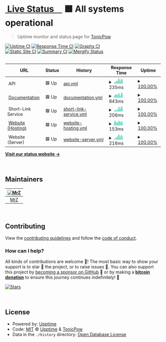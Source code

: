 # [<img alt="" src="https://tonicpow.com/favicon-32x32.png" height="28"> Live Status&nbsp;&nbsp;&nbsp;&nbsp;](https://status.tonicpow.com) <!--live status--> **🟩 All systems operational**

> Uptime monitor and status page for [TonicPow](https://tonicpow.com/?utm_source=github&utm_medium=github_repo&utm_campaign=status&utm_term=status&utm_content=status)

[![Uptime CI](https://github.com/tonicpow/status/workflows/Uptime%20CI/badge.svg)](https://github.com/tonicpow/status/actions?query=workflow%3A%22Uptime+CI%22)
[![Response Time CI](https://github.com/tonicpow/status/workflows/Response%20Time%20CI/badge.svg)](https://github.com/tonicpow/status/actions?query=workflow%3A%22Response+Time+CI%22)
[![Graphs CI](https://github.com/tonicpow/status/workflows/Graphs%20CI/badge.svg)](https://github.com/tonicpow/status/actions?query=workflow%3A%22Graphs+CI%22)
<br/>
[![Static Site CI](https://github.com/tonicpow/status/workflows/Static%20Site%20CI/badge.svg)](https://github.com/tonicpow/status/actions?query=workflow%3A%22Static+Site+CI%22)
[![Summary CI](https://github.com/tonicpow/status/workflows/Summary%20CI/badge.svg)](https://github.com/tonicpow/status/actions?query=workflow%3A%22Summary+CI%22)
[![Mergify Status](https://img.shields.io/endpoint.svg?url=https://api.mergify.com/v1/badges/tonicpow/status&style=flat&v=1)](https://mergify.io)
<br>
<br>

<!--start: status pages-->
<!-- This summary is generated by Upptime (https://github.com/upptime/upptime) -->
<!-- Do not edit this manually, your changes will be overwritten -->
<!-- prettier-ignore -->
| URL | Status | History | Response Time | Uptime |
| --- | ------ | ------- | ------------- | ------ |
| <img alt="" src="https://tonicpow.com/favicon-32x32.png" height="13"> API | 🟩 Up | [api.yml](https://github.com/tonicpow/status/commits/HEAD/history/api.yml) | <details><summary><img alt="Response time graph" src="./graphs/api/response-time-week.png" height="20"> 235ms</summary><br><a href="https://status.tonicpow.com/history/api"><img alt="Response time 229" src="https://img.shields.io/endpoint?url=https%3A%2F%2Fraw.githubusercontent.com%2Ftonicpow%2Fstatus%2FHEAD%2Fapi%2Fapi%2Fresponse-time.json"></a><br><a href="https://status.tonicpow.com/history/api"><img alt="24-hour response time 197" src="https://img.shields.io/endpoint?url=https%3A%2F%2Fraw.githubusercontent.com%2Ftonicpow%2Fstatus%2FHEAD%2Fapi%2Fapi%2Fresponse-time-day.json"></a><br><a href="https://status.tonicpow.com/history/api"><img alt="7-day response time 235" src="https://img.shields.io/endpoint?url=https%3A%2F%2Fraw.githubusercontent.com%2Ftonicpow%2Fstatus%2FHEAD%2Fapi%2Fapi%2Fresponse-time-week.json"></a><br><a href="https://status.tonicpow.com/history/api"><img alt="30-day response time 243" src="https://img.shields.io/endpoint?url=https%3A%2F%2Fraw.githubusercontent.com%2Ftonicpow%2Fstatus%2FHEAD%2Fapi%2Fapi%2Fresponse-time-month.json"></a><br><a href="https://status.tonicpow.com/history/api"><img alt="1-year response time 230" src="https://img.shields.io/endpoint?url=https%3A%2F%2Fraw.githubusercontent.com%2Ftonicpow%2Fstatus%2FHEAD%2Fapi%2Fapi%2Fresponse-time-year.json"></a></details> | <details><summary><a href="https://status.tonicpow.com/history/api">100.00%</a></summary><a href="https://status.tonicpow.com/history/api"><img alt="All-time uptime 99.98%" src="https://img.shields.io/endpoint?url=https%3A%2F%2Fraw.githubusercontent.com%2Ftonicpow%2Fstatus%2FHEAD%2Fapi%2Fapi%2Fuptime.json"></a><br><a href="https://status.tonicpow.com/history/api"><img alt="24-hour uptime 100.00%" src="https://img.shields.io/endpoint?url=https%3A%2F%2Fraw.githubusercontent.com%2Ftonicpow%2Fstatus%2FHEAD%2Fapi%2Fapi%2Fuptime-day.json"></a><br><a href="https://status.tonicpow.com/history/api"><img alt="7-day uptime 100.00%" src="https://img.shields.io/endpoint?url=https%3A%2F%2Fraw.githubusercontent.com%2Ftonicpow%2Fstatus%2FHEAD%2Fapi%2Fapi%2Fuptime-week.json"></a><br><a href="https://status.tonicpow.com/history/api"><img alt="30-day uptime 100.00%" src="https://img.shields.io/endpoint?url=https%3A%2F%2Fraw.githubusercontent.com%2Ftonicpow%2Fstatus%2FHEAD%2Fapi%2Fapi%2Fuptime-month.json"></a><br><a href="https://status.tonicpow.com/history/api"><img alt="1-year uptime 100.00%" src="https://img.shields.io/endpoint?url=https%3A%2F%2Fraw.githubusercontent.com%2Ftonicpow%2Fstatus%2FHEAD%2Fapi%2Fapi%2Fuptime-year.json"></a></details>
| <img alt="" src="https://tonicpow.com/favicon-32x32.png" height="13"> [Documentation](https://docs.tonicpow.com) | 🟩 Up | [documentation.yml](https://github.com/tonicpow/status/commits/HEAD/history/documentation.yml) | <details><summary><img alt="Response time graph" src="./graphs/documentation/response-time-week.png" height="20"> 843ms</summary><br><a href="https://status.tonicpow.com/history/documentation"><img alt="Response time 1029" src="https://img.shields.io/endpoint?url=https%3A%2F%2Fraw.githubusercontent.com%2Ftonicpow%2Fstatus%2FHEAD%2Fapi%2Fdocumentation%2Fresponse-time.json"></a><br><a href="https://status.tonicpow.com/history/documentation"><img alt="24-hour response time 799" src="https://img.shields.io/endpoint?url=https%3A%2F%2Fraw.githubusercontent.com%2Ftonicpow%2Fstatus%2FHEAD%2Fapi%2Fdocumentation%2Fresponse-time-day.json"></a><br><a href="https://status.tonicpow.com/history/documentation"><img alt="7-day response time 843" src="https://img.shields.io/endpoint?url=https%3A%2F%2Fraw.githubusercontent.com%2Ftonicpow%2Fstatus%2FHEAD%2Fapi%2Fdocumentation%2Fresponse-time-week.json"></a><br><a href="https://status.tonicpow.com/history/documentation"><img alt="30-day response time 881" src="https://img.shields.io/endpoint?url=https%3A%2F%2Fraw.githubusercontent.com%2Ftonicpow%2Fstatus%2FHEAD%2Fapi%2Fdocumentation%2Fresponse-time-month.json"></a><br><a href="https://status.tonicpow.com/history/documentation"><img alt="1-year response time 1114" src="https://img.shields.io/endpoint?url=https%3A%2F%2Fraw.githubusercontent.com%2Ftonicpow%2Fstatus%2FHEAD%2Fapi%2Fdocumentation%2Fresponse-time-year.json"></a></details> | <details><summary><a href="https://status.tonicpow.com/history/documentation">100.00%</a></summary><a href="https://status.tonicpow.com/history/documentation"><img alt="All-time uptime 99.89%" src="https://img.shields.io/endpoint?url=https%3A%2F%2Fraw.githubusercontent.com%2Ftonicpow%2Fstatus%2FHEAD%2Fapi%2Fdocumentation%2Fuptime.json"></a><br><a href="https://status.tonicpow.com/history/documentation"><img alt="24-hour uptime 100.00%" src="https://img.shields.io/endpoint?url=https%3A%2F%2Fraw.githubusercontent.com%2Ftonicpow%2Fstatus%2FHEAD%2Fapi%2Fdocumentation%2Fuptime-day.json"></a><br><a href="https://status.tonicpow.com/history/documentation"><img alt="7-day uptime 100.00%" src="https://img.shields.io/endpoint?url=https%3A%2F%2Fraw.githubusercontent.com%2Ftonicpow%2Fstatus%2FHEAD%2Fapi%2Fdocumentation%2Fuptime-week.json"></a><br><a href="https://status.tonicpow.com/history/documentation"><img alt="30-day uptime 100.00%" src="https://img.shields.io/endpoint?url=https%3A%2F%2Fraw.githubusercontent.com%2Ftonicpow%2Fstatus%2FHEAD%2Fapi%2Fdocumentation%2Fuptime-month.json"></a><br><a href="https://status.tonicpow.com/history/documentation"><img alt="1-year uptime 99.67%" src="https://img.shields.io/endpoint?url=https%3A%2F%2Fraw.githubusercontent.com%2Ftonicpow%2Fstatus%2FHEAD%2Fapi%2Fdocumentation%2Fuptime-year.json"></a></details>
| <img alt="" src="https://tonicpow.com/favicon-32x32.png" height="13"> Short-Link Service | 🟩 Up | [short-link-service.yml](https://github.com/tonicpow/status/commits/HEAD/history/short-link-service.yml) | <details><summary><img alt="Response time graph" src="./graphs/short-link-service/response-time-week.png" height="20"> 206ms</summary><br><a href="https://status.tonicpow.com/history/short-link-service"><img alt="Response time 194" src="https://img.shields.io/endpoint?url=https%3A%2F%2Fraw.githubusercontent.com%2Ftonicpow%2Fstatus%2FHEAD%2Fapi%2Fshort-link-service%2Fresponse-time.json"></a><br><a href="https://status.tonicpow.com/history/short-link-service"><img alt="24-hour response time 155" src="https://img.shields.io/endpoint?url=https%3A%2F%2Fraw.githubusercontent.com%2Ftonicpow%2Fstatus%2FHEAD%2Fapi%2Fshort-link-service%2Fresponse-time-day.json"></a><br><a href="https://status.tonicpow.com/history/short-link-service"><img alt="7-day response time 206" src="https://img.shields.io/endpoint?url=https%3A%2F%2Fraw.githubusercontent.com%2Ftonicpow%2Fstatus%2FHEAD%2Fapi%2Fshort-link-service%2Fresponse-time-week.json"></a><br><a href="https://status.tonicpow.com/history/short-link-service"><img alt="30-day response time 206" src="https://img.shields.io/endpoint?url=https%3A%2F%2Fraw.githubusercontent.com%2Ftonicpow%2Fstatus%2FHEAD%2Fapi%2Fshort-link-service%2Fresponse-time-month.json"></a><br><a href="https://status.tonicpow.com/history/short-link-service"><img alt="1-year response time 193" src="https://img.shields.io/endpoint?url=https%3A%2F%2Fraw.githubusercontent.com%2Ftonicpow%2Fstatus%2FHEAD%2Fapi%2Fshort-link-service%2Fresponse-time-year.json"></a></details> | <details><summary><a href="https://status.tonicpow.com/history/short-link-service">100.00%</a></summary><a href="https://status.tonicpow.com/history/short-link-service"><img alt="All-time uptime 100.00%" src="https://img.shields.io/endpoint?url=https%3A%2F%2Fraw.githubusercontent.com%2Ftonicpow%2Fstatus%2FHEAD%2Fapi%2Fshort-link-service%2Fuptime.json"></a><br><a href="https://status.tonicpow.com/history/short-link-service"><img alt="24-hour uptime 100.00%" src="https://img.shields.io/endpoint?url=https%3A%2F%2Fraw.githubusercontent.com%2Ftonicpow%2Fstatus%2FHEAD%2Fapi%2Fshort-link-service%2Fuptime-day.json"></a><br><a href="https://status.tonicpow.com/history/short-link-service"><img alt="7-day uptime 100.00%" src="https://img.shields.io/endpoint?url=https%3A%2F%2Fraw.githubusercontent.com%2Ftonicpow%2Fstatus%2FHEAD%2Fapi%2Fshort-link-service%2Fuptime-week.json"></a><br><a href="https://status.tonicpow.com/history/short-link-service"><img alt="30-day uptime 100.00%" src="https://img.shields.io/endpoint?url=https%3A%2F%2Fraw.githubusercontent.com%2Ftonicpow%2Fstatus%2FHEAD%2Fapi%2Fshort-link-service%2Fuptime-month.json"></a><br><a href="https://status.tonicpow.com/history/short-link-service"><img alt="1-year uptime 100.00%" src="https://img.shields.io/endpoint?url=https%3A%2F%2Fraw.githubusercontent.com%2Ftonicpow%2Fstatus%2FHEAD%2Fapi%2Fshort-link-service%2Fuptime-year.json"></a></details>
| <img alt="" src="https://tonicpow.com/favicon-32x32.png" height="13"> [Website (Hosting)](https://tonicpow.com) | 🟩 Up | [website-hosting.yml](https://github.com/tonicpow/status/commits/HEAD/history/website-hosting.yml) | <details><summary><img alt="Response time graph" src="./graphs/website-hosting/response-time-week.png" height="20"> 153ms</summary><br><a href="https://status.tonicpow.com/history/website-hosting"><img alt="Response time 195" src="https://img.shields.io/endpoint?url=https%3A%2F%2Fraw.githubusercontent.com%2Ftonicpow%2Fstatus%2FHEAD%2Fapi%2Fwebsite-hosting%2Fresponse-time.json"></a><br><a href="https://status.tonicpow.com/history/website-hosting"><img alt="24-hour response time 129" src="https://img.shields.io/endpoint?url=https%3A%2F%2Fraw.githubusercontent.com%2Ftonicpow%2Fstatus%2FHEAD%2Fapi%2Fwebsite-hosting%2Fresponse-time-day.json"></a><br><a href="https://status.tonicpow.com/history/website-hosting"><img alt="7-day response time 153" src="https://img.shields.io/endpoint?url=https%3A%2F%2Fraw.githubusercontent.com%2Ftonicpow%2Fstatus%2FHEAD%2Fapi%2Fwebsite-hosting%2Fresponse-time-week.json"></a><br><a href="https://status.tonicpow.com/history/website-hosting"><img alt="30-day response time 150" src="https://img.shields.io/endpoint?url=https%3A%2F%2Fraw.githubusercontent.com%2Ftonicpow%2Fstatus%2FHEAD%2Fapi%2Fwebsite-hosting%2Fresponse-time-month.json"></a><br><a href="https://status.tonicpow.com/history/website-hosting"><img alt="1-year response time 187" src="https://img.shields.io/endpoint?url=https%3A%2F%2Fraw.githubusercontent.com%2Ftonicpow%2Fstatus%2FHEAD%2Fapi%2Fwebsite-hosting%2Fresponse-time-year.json"></a></details> | <details><summary><a href="https://status.tonicpow.com/history/website-hosting">100.00%</a></summary><a href="https://status.tonicpow.com/history/website-hosting"><img alt="All-time uptime 100.00%" src="https://img.shields.io/endpoint?url=https%3A%2F%2Fraw.githubusercontent.com%2Ftonicpow%2Fstatus%2FHEAD%2Fapi%2Fwebsite-hosting%2Fuptime.json"></a><br><a href="https://status.tonicpow.com/history/website-hosting"><img alt="24-hour uptime 100.00%" src="https://img.shields.io/endpoint?url=https%3A%2F%2Fraw.githubusercontent.com%2Ftonicpow%2Fstatus%2FHEAD%2Fapi%2Fwebsite-hosting%2Fuptime-day.json"></a><br><a href="https://status.tonicpow.com/history/website-hosting"><img alt="7-day uptime 100.00%" src="https://img.shields.io/endpoint?url=https%3A%2F%2Fraw.githubusercontent.com%2Ftonicpow%2Fstatus%2FHEAD%2Fapi%2Fwebsite-hosting%2Fuptime-week.json"></a><br><a href="https://status.tonicpow.com/history/website-hosting"><img alt="30-day uptime 100.00%" src="https://img.shields.io/endpoint?url=https%3A%2F%2Fraw.githubusercontent.com%2Ftonicpow%2Fstatus%2FHEAD%2Fapi%2Fwebsite-hosting%2Fuptime-month.json"></a><br><a href="https://status.tonicpow.com/history/website-hosting"><img alt="1-year uptime 100.00%" src="https://img.shields.io/endpoint?url=https%3A%2F%2Fraw.githubusercontent.com%2Ftonicpow%2Fstatus%2FHEAD%2Fapi%2Fwebsite-hosting%2Fuptime-year.json"></a></details>
| <img alt="" src="https://tonicpow.com/favicon-32x32.png" height="13"> Website (Server) | 🟩 Up | [website-server.yml](https://github.com/tonicpow/status/commits/HEAD/history/website-server.yml) | <details><summary><img alt="Response time graph" src="./graphs/website-server/response-time-week.png" height="20"> 216ms</summary><br><a href="https://status.tonicpow.com/history/website-server"><img alt="Response time 208" src="https://img.shields.io/endpoint?url=https%3A%2F%2Fraw.githubusercontent.com%2Ftonicpow%2Fstatus%2FHEAD%2Fapi%2Fwebsite-server%2Fresponse-time.json"></a><br><a href="https://status.tonicpow.com/history/website-server"><img alt="24-hour response time 132" src="https://img.shields.io/endpoint?url=https%3A%2F%2Fraw.githubusercontent.com%2Ftonicpow%2Fstatus%2FHEAD%2Fapi%2Fwebsite-server%2Fresponse-time-day.json"></a><br><a href="https://status.tonicpow.com/history/website-server"><img alt="7-day response time 216" src="https://img.shields.io/endpoint?url=https%3A%2F%2Fraw.githubusercontent.com%2Ftonicpow%2Fstatus%2FHEAD%2Fapi%2Fwebsite-server%2Fresponse-time-week.json"></a><br><a href="https://status.tonicpow.com/history/website-server"><img alt="30-day response time 221" src="https://img.shields.io/endpoint?url=https%3A%2F%2Fraw.githubusercontent.com%2Ftonicpow%2Fstatus%2FHEAD%2Fapi%2Fwebsite-server%2Fresponse-time-month.json"></a><br><a href="https://status.tonicpow.com/history/website-server"><img alt="1-year response time 208" src="https://img.shields.io/endpoint?url=https%3A%2F%2Fraw.githubusercontent.com%2Ftonicpow%2Fstatus%2FHEAD%2Fapi%2Fwebsite-server%2Fresponse-time-year.json"></a></details> | <details><summary><a href="https://status.tonicpow.com/history/website-server">100.00%</a></summary><a href="https://status.tonicpow.com/history/website-server"><img alt="All-time uptime 100.00%" src="https://img.shields.io/endpoint?url=https%3A%2F%2Fraw.githubusercontent.com%2Ftonicpow%2Fstatus%2FHEAD%2Fapi%2Fwebsite-server%2Fuptime.json"></a><br><a href="https://status.tonicpow.com/history/website-server"><img alt="24-hour uptime 100.00%" src="https://img.shields.io/endpoint?url=https%3A%2F%2Fraw.githubusercontent.com%2Ftonicpow%2Fstatus%2FHEAD%2Fapi%2Fwebsite-server%2Fuptime-day.json"></a><br><a href="https://status.tonicpow.com/history/website-server"><img alt="7-day uptime 100.00%" src="https://img.shields.io/endpoint?url=https%3A%2F%2Fraw.githubusercontent.com%2Ftonicpow%2Fstatus%2FHEAD%2Fapi%2Fwebsite-server%2Fuptime-week.json"></a><br><a href="https://status.tonicpow.com/history/website-server"><img alt="30-day uptime 100.00%" src="https://img.shields.io/endpoint?url=https%3A%2F%2Fraw.githubusercontent.com%2Ftonicpow%2Fstatus%2FHEAD%2Fapi%2Fwebsite-server%2Fuptime-month.json"></a><br><a href="https://status.tonicpow.com/history/website-server"><img alt="1-year uptime 100.00%" src="https://img.shields.io/endpoint?url=https%3A%2F%2Fraw.githubusercontent.com%2Ftonicpow%2Fstatus%2FHEAD%2Fapi%2Fwebsite-server%2Fuptime-year.json"></a></details>

<!--end: status pages-->

[**Visit our status website →**](https://status.tonicpow.com)

<br/>

## Maintainers

| [<img src="https://github.com/mrz1836.png" height="50" alt="MrZ" />](https://github.com/mrz1836) |
| :----------------------------------------------------------------------------------------------: |
|                                [MrZ](https://github.com/mrz1836)                                 |

<br/>

## Contributing

View the [contributing guidelines](.github/CONTRIBUTING.md) and follow the [code of conduct](.github/CODE_OF_CONDUCT.md).

### How can I help?

All kinds of contributions are welcome :raised_hands:!
The most basic way to show your support is to star :star2: the project, or to raise issues :speech_balloon:.
You can also support this project by [becoming a sponsor on GitHub](https://github.com/sponsors/TonicPow) :clap:
or by making a [**bitcoin donation**](https://tonicpow.com/?utm_source=github&utm_medium=sponsor-link&utm_campaign=status&utm_term=status&utm_content=status) to ensure this journey continues indefinitely! :rocket:

[![Stars](https://img.shields.io/github/stars/tonicpow/status?label=Please%20like%20us&style=social)](https://github.com/tonicpow/status/stargazers)

<br/>

## License

- Powered by: [Upptime](https://github.com/upptime/upptime)
- Code: [MIT](./LICENSE) © [Upptime](https://github.com/upptime/upptime) & [TonicPow](https://tonicpow.com/?utm_source=github&utm_medium=sponsor-link&utm_campaign=status&utm_term=status&utm_content=status)
- Data in the `./history` directory: [Open Database License](https://opendatacommons.org/licenses/odbl/1-0/)
